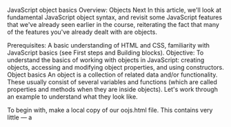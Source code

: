 JavaScript object basics
Overview: Objects
Next
In this article, we'll look at fundamental JavaScript object syntax, and revisit some JavaScript features that we've already seen earlier in the course, reiterating the fact that many of the features you've already dealt with are objects.

Prerequisites:	A basic understanding of HTML and CSS, familiarity with JavaScript basics (see First steps and Building blocks).
Objective:	To understand the basics of working with objects in JavaScript: creating objects, accessing and modifying object properties, and using constructors.
Object basics
An object is a collection of related data and/or functionality. These usually consist of several variables and functions (which are called properties and methods when they are inside objects). Let's work through an example to understand what they look like.

To begin with, make a local copy of our oojs.html file. This contains very little — a <script> element for us to write our source code into. We'll use this as a basis for exploring basic object syntax. While working with this example you should have your developer tools JavaScript console open and ready to type in some commands.

As with many things in JavaScript, creating an object often begins with defining and initializing a variable. Try entering the following line below the JavaScript code that's already in your file, then saving and refreshing:

JS
Copy to Clipboard
const person = {};
Now open your browser's JavaScript console, enter person into it, and press Enter/Return. You should get a result similar to one of the below lines:

[object Object]
Object { }
{ }
Congratulations, you've just created your first object. Job done! But this is an empty object, so we can't really do much with it. Let's update the JavaScript object in our file to look like this:

JS
Copy to Clipboard
const person = {
  name: ["Bob", "Smith"],
  age: 32,
  bio: function () {
    console.log(`${this.name[0]} ${this.name[1]} is ${this.age} years old.`);
  },
  introduceSelf: function () {
    console.log(`Hi! I'm ${this.name[0]}.`);
  },
};
After saving and refreshing, try entering some of the following into the JavaScript console on your browser devtools:

JS
Copy to Clipboard
person.name;
person.name[0];
person.age;
person.bio();
// "Bob Smith is 32 years old."
person.introduceSelf();
// "Hi! I'm Bob."
You have now got some data and functionality inside your object, and are now able to access them with some nice simple syntax!

So what is going on here? Well, an object is made up of multiple members, each of which has a name (e.g. name and age above), and a value (e.g. ['Bob', 'Smith'] and 32). Each name/value pair must be separated by a comma, and the name and value in each case are separated by a colon. The syntax always follows this pattern:

JS
Copy to Clipboard
const objectName = {
  member1Name: member1Value,
  member2Name: member2Value,
  member3Name: member3Value,
};
The value of an object member can be pretty much anything — in our person object we've got a number, an array, and two functions. The first two items are data items, and are referred to as the object's properties. The last two items are functions that allow the object to do something with that data, and are referred to as the object's methods.

When the object's members are functions there's a simpler syntax. Instead of bio: function () we can write bio(). Like this:

JS
Copy to Clipboard
const person = {
  name: ["Bob", "Smith"],
  age: 32,
  bio() {
    console.log(`${this.name[0]} ${this.name[1]} is ${this.age} years old.`);
  },
  introduceSelf() {
    console.log(`Hi! I'm ${this.name[0]}.`);
  },
};
From now on, we'll use this shorter syntax.

An object like this is referred to as an object literal — we've literally written out the object contents as we've come to create it. This is different compared to objects instantiated from classes, which we'll look at later on.

It is very common to create an object using an object literal when you want to transfer a series of structured, related data items in some manner, for example sending a request to the server to be put into a database. Sending a single object is much more efficient than sending several items individually, and it is easier to work with than an array, when you want to identify individual items by name.

Dot notation
Above, you accessed the object's properties and methods using dot notation. The object name (person) acts as the namespace — it must be entered first to access anything inside the object. Next you write a dot, then the item you want to access — this can be the name of a simple property, an item of an array property, or a call to one of the object's methods, for example:

JS
Copy to Clipboard
person.age;
person.bio();
Objects as object properties
An object property can itself be an object. For example, try changing the name member from

JS
Copy to Clipboard
const person = {
  name: ["Bob", "Smith"],
};
to

JS
Copy to Clipboard
const person = {
  name: {
    first: "Bob",
    last: "Smith",
  },
  // …
};
To access these items you just need to chain the extra step onto the end with another dot. Try these in the JS console:

JS
Copy to Clipboard
person.name.first;
person.name.last;
If you do this, you'll also need to go through your method code and change any instances of

JS
Copy to Clipboard
name[0];
name[1];
to

JS
Copy to Clipboard
name.first;
name.last;
Otherwise, your methods will no longer work.

Bracket notation
Bracket notation provides an alternative way to access object properties. Instead of using dot notation like this:

JS
Copy to Clipboard
person.age;
person.name.first;
You can instead use square brackets:

JS
Copy to Clipboard
person["age"];
person["name"]["first"];
This looks very similar to how you access the items in an array, and it is basically the same thing — instead of using an index number to select an item, you are using the name associated with each member's value. It is no wonder that objects are sometimes called associative arrays — they map strings to values in the same way that arrays map numbers to values.

Dot notation is generally preferred over bracket notation because it is more succinct and easier to read. However there are some cases where you have to use square brackets. For example, if an object property name is held in a variable, then you can't use dot notation to access the value, but you can access the value using bracket notation.

In the example below, the logProperty() function can use person[propertyName] to retrieve the value of the property named in propertyName.

JS
Copy to Clipboard
const person = {
  name: ["Bob", "Smith"],
  age: 32,
};

function logProperty(propertyName) {
  console.log(person[propertyName]);
}

logProperty("name");
// ["Bob", "Smith"]
logProperty("age");
// 32
Setting object members
So far we've only looked at retrieving (or getting) object members — you can also set (update) the value of object members by declaring the member you want to set (using dot or bracket notation), like this:

JS
Copy to Clipboard
person.age = 45;
person["name"]["last"] = "Cratchit";
Try entering the above lines, and then getting the members again to see how they've changed, like so:

JS
Copy to Clipboard
person.age;
person["name"]["last"];
Setting members doesn't just stop at updating the values of existing properties and methods; you can also create completely new members. Try these in the JS console:

JS
Copy to Clipboard
person["eyes"] = "hazel";
person.farewell = function () {
  console.log("Bye everybody!");
};
You can now test out your new members:

JS
Copy to Clipboard
person["eyes"];
person.farewell();
// "Bye everybody!"
One useful aspect of bracket notation is that it can be used to set not only member values dynamically, but member names too. Let's say we wanted users to be able to store custom value types in their people data, by typing the member name and value into two text inputs. We could get those values like this:

JS
Copy to Clipboard
const myDataName = nameInput.value;
const myDataValue = nameValue.value;
We could then add this new member name and value to the person object like this:

JS
Copy to Clipboard
person[myDataName] = myDataValue;
To test this, try adding the following lines into your code, just below the closing curly brace of the person object:

JS
Copy to Clipboard
const myDataName = "height";
const myDataValue = "1.75m";
person[myDataName] = myDataValue;
Now try saving and refreshing, and entering the following into your text input:

JS
Copy to Clipboard
person.height;
Adding a property to an object using the method above isn't possible with dot notation, which can only accept a literal member name, not a variable value pointing to a name.

What is "this"?
You may have noticed something slightly strange in our methods. Look at this one for example:

JS
Copy to Clipboard
introduceSelf() {
  console.log(`Hi! I'm ${this.name[0]}.`);
}
You are probably wondering what "this" is. The this keyword refers to the current object the code is being written inside — so in this case this is equivalent to person. So why not just write person instead?

Well, when you only have to create a single object literal, it's not so useful. But if you create more than one, this enables you to use the same method definition for every object you create.

Let's illustrate what we mean with a simplified pair of person objects:

JS
Copy to Clipboard
const person1 = {
  name: "Chris",
  introduceSelf() {
    console.log(`Hi! I'm ${this.name}.`);
  },
};

const person2 = {
  name: "Deepti",
  introduceSelf() {
    console.log(`Hi! I'm ${this.name}.`);
  },
};
In this case, person1.introduceSelf() outputs "Hi! I'm Chris."; person2.introduceSelf() on the other hand outputs "Hi! I'm Deepti.", even though the method's code is exactly the same in each case. This isn't hugely useful when you are writing out object literals by hand, but it will be essential when we start using constructors to create more than one object from a single object definition, and that's the subject of the next section.

Introducing constructors
Using object literals is fine when you only need to create one object, but if you have to create more than one, as in the previous section, they're seriously inadequate. We have to write out the same code for every object we create, and if we want to change some properties of the object - like adding a height property - then we have to remember to update every object.

We would like a way to define the "shape" of an object — the set of methods and the properties it can have — and then create as many objects as we like, just updating the values for the properties that are different.

The first version of this is just a function:

JS
Copy to Clipboard
function createPerson(name) {
  const obj = {};
  obj.name = name;
  obj.introduceSelf = function () {
    console.log(`Hi! I'm ${this.name}.`);
  };
  return obj;
}
This function creates and returns a new object each time we call it. The object will have two members:

a property name
a method introduceSelf().
Note that createPerson() takes a parameter name to set the value of the name property, but the value of the introduceSelf() method will be the same for all objects created using this function. This is a very common pattern for creating objects.

Now we can create as many objects as we like, reusing the definition:

JS
Copy to Clipboard
const salva = createPerson("Salva");
salva.introduceSelf();
// "Hi! I'm Salva."

const frankie = createPerson("Frankie");
frankie.introduceSelf();
// "Hi! I'm Frankie."
This works fine but is a bit long-winded: we have to create an empty object, initialize it, and return it. A better way is to use a constructor. A constructor is just a function called using the new keyword. When you call a constructor, it will:

create a new object
bind this to the new object, so you can refer to this in your constructor code
run the code in the constructor
return the new object.
Constructors, by convention, start with a capital letter and are named for the type of object they create. So we could rewrite our example like this:

JS
Copy to Clipboard
function Person(name) {
  this.name = name;
  this.introduceSelf = function () {
    console.log(`Hi! I'm ${this.name}.`);
  };
}
To call Person() as a constructor, we use new:

JS
Copy to Clipboard
const salva = new Person("Salva");
salva.introduceSelf();
// "Hi! I'm Salva."

const frankie = new Person("Frankie");
frankie.introduceSelf();
// "Hi! I'm Frankie."
You've been using objects all along
As you've been going through these examples, you have probably been thinking that the dot notation you've been using is very familiar. That's because you've been using it throughout the course! Every time we've been working through an example that uses a built-in browser API or JavaScript object, we've been using objects, because such features are built using exactly the same kind of object structures that we've been looking at here, albeit more complex ones than in our own basic custom examples.

So when you used string methods like:

JS
Copy to Clipboard
myString.split(",");
You were using a method available on a String object. Every time you create a string in your code, that string is automatically created as an instance of String, and therefore has several common methods and properties available on it.

When you accessed the document object model using lines like this:

JS
Copy to Clipboard
const myDiv = document.createElement("div");
const myVideo = document.querySelector("video");
You were using methods available on a Document object. For each webpage loaded, an instance of Document is created, called document, which represents the entire page's structure, content, and other features such as its URL. Again, this means that it has several common methods and properties available on it.

The same is true of pretty much any other built-in object or API you've been using — Array, Math, and so on.

Note that built in objects and APIs don't always create object instances automatically. As an example, the Notifications API — which allows modern browsers to fire system notifications — requires you to instantiate a new object instance using the constructor for each notification you want to fire. Try entering the following into your JavaScript console:

JS
Copy to Clipboard
const myNotification = new Notification("Hello!");
Object prototypes
Previous
Overview: Objects
Next
Prototypes are the mechanism by which JavaScript objects inherit features from one another. In this article, we explain what a prototype is, how prototype chains work, and how a prototype for an object can be set.

Prerequisites:	Understanding JavaScript functions, familiarity with JavaScript basics (see First steps and Building blocks), and OOJS basics (see Introduction to objects).
Objective:	To understand JavaScript object prototypes, how prototype chains work, and how to set the prototype of an object.
The prototype chain
In the browser's console, try creating an object literal:

JS
Copy to Clipboard
const myObject = {
  city: "Madrid",
  greet() {
    console.log(`Greetings from ${this.city}`);
  },
};

myObject.greet(); // Greetings from Madrid
This is an object with one data property, city, and one method, greet(). If you type the object's name followed by a period into the console, like myObject., then the console will pop up a list of all the properties available to this object. You'll see that as well as city and greet, there are lots of other properties!

__defineGetter__
__defineSetter__
__lookupGetter__
__lookupSetter__
__proto__
city
constructor
greet
hasOwnProperty
isPrototypeOf
propertyIsEnumerable
toLocaleString
toString
valueOf
Try accessing one of them:

JS
Copy to Clipboard
myObject.toString(); // "[object Object]"
It works (even if it's not obvious what toString() does).

What are these extra properties, and where do they come from?

Every object in JavaScript has a built-in property, which is called its prototype. The prototype is itself an object, so the prototype will have its own prototype, making what's called a prototype chain. The chain ends when we reach a prototype that has null for its own prototype.

Note: The property of an object that points to its prototype is not called prototype. Its name is not standard, but in practice all browsers use __proto__. The standard way to access an object's prototype is the Object.getPrototypeOf() method.

When you try to access a property of an object: if the property can't be found in the object itself, the prototype is searched for the property. If the property still can't be found, then the prototype's prototype is searched, and so on until either the property is found, or the end of the chain is reached, in which case undefined is returned.

So when we call myObject.toString(), the browser:

looks for toString in myObject
can't find it there, so looks in the prototype object of myObject for toString
finds it there, and calls it.
What is the prototype for myObject? To find out, we can use the function Object.getPrototypeOf():

JS
Copy to Clipboard
Object.getPrototypeOf(myObject); // Object { }
This is an object called Object.prototype, and it is the most basic prototype, that all objects have by default. The prototype of Object.prototype is null, so it's at the end of the prototype chain:

Prototype chain for myObject
The prototype of an object is not always Object.prototype. Try this:

JS
Copy to Clipboard
const myDate = new Date();
let object = myDate;

do {
  object = Object.getPrototypeOf(object);
  console.log(object);
} while (object);

// Date.prototype
// Object { }
// null
This code creates a Date object, then walks up the prototype chain, logging the prototypes. It shows us that the prototype of myDate is a Date.prototype object, and the prototype of that is Object.prototype.

Prototype chain for myDate
In fact, when you call familiar methods, like myDate2.getMonth(), you are calling a method that's defined on Date.prototype.

Shadowing properties
What happens if you define a property in an object, when a property with the same name is defined in the object's prototype? Let's see:

JS
Copy to Clipboard
const myDate = new Date(1995, 11, 17);

console.log(myDate.getYear()); // 95

myDate.getYear = function () {
  console.log("something else!");
};

myDate.getYear(); // 'something else!'
This should be predictable, given the description of the prototype chain. When we call getYear() the browser first looks in myDate for a property with that name, and only checks the prototype if myDate does not define it. So when we add getYear() to myDate, then the version in myDate is called.

This is called "shadowing" the property.

Setting a prototype
There are various ways of setting an object's prototype in JavaScript, and here we'll describe two: Object.create() and constructors.

Using Object.create
The Object.create() method creates a new object and allows you to specify an object that will be used as the new object's prototype.

Here's an example:

JS
Copy to Clipboard
const personPrototype = {
  greet() {
    console.log("hello!");
  },
};

const carl = Object.create(personPrototype);
carl.greet(); // hello!
Here we create an object personPrototype, which has a greet() method. We then use Object.create() to create a new object with personPrototype as its prototype. Now we can call greet() on the new object, and the prototype provides its implementation.

Using a constructor
In JavaScript, all functions have a property named prototype. When you call a function as a constructor, this property is set as the prototype of the newly constructed object (by convention, in the property named __proto__).

So if we set the prototype of a constructor, we can ensure that all objects created with that constructor are given that prototype:

JS
Copy to Clipboard
const personPrototype = {
  greet() {
    console.log(`hello, my name is ${this.name}!`);
  },
};

function Person(name) {
  this.name = name;
}

Object.assign(Person.prototype, personPrototype);
// or
// Person.prototype.greet = personPrototype.greet;
Here we create:

an object personPrototype, which has a greet() method
a Person() constructor function which initializes the name of the person to create.
We then put the methods defined in personPrototype onto the Person function's prototype property using Object.assign.

After this code, objects created using Person() will get Person.prototype as their prototype, which automatically contains the greet method.

JS
Copy to Clipboard
const reuben = new Person("Reuben");
reuben.greet(); // hello, my name is Reuben!
This also explains why we said earlier that the prototype of myDate is called Date.prototype: it's the prototype property of the Date constructor.

Own properties
The objects we create using the Person constructor above have two properties:

a name property, which is set in the constructor, so it appears directly on Person objects
a greet() method, which is set in the prototype.
It's common to see this pattern, in which methods are defined on the prototype, but data properties are defined in the constructor. That's because methods are usually the same for every object we create, while we often want each object to have its own value for its data properties (just as here where every person has a different name).

Properties that are defined directly in the object, like name here, are called own properties, and you can check whether a property is an own property using the static Object.hasOwn() method:

JS
Copy to Clipboard
const irma = new Person("Irma");

console.log(Object.hasOwn(irma, "name")); // true
console.log(Object.hasOwn(irma, "greet")); // false
Note: You can also use the non-static Object.hasOwnProperty() method here, but we recommend that you use Object.hasOwn() if you can.

Prototypes and inheritance
Prototypes are a powerful and very flexible feature of JavaScript, making it possible to reuse code and combine objects.

In particular they support a version of inheritance. Inheritance is a feature of object-oriented programming languages that lets programmers express the idea that some objects in a system are more specialized versions of other objects.

For example, if we're modeling a school, we might have professors and students: they are both people, so have some features in common (for example, they both have names), but each might add extra features (for example, professors have a subject that they teach), or might implement the same feature in different ways. In an OOP system we might say that professors and students both inherit from people.

You can see how in JavaScript, if Professor and Student objects can have Person prototypes, then they can inherit the common properties, while adding and redefining those properties which need to differ.

In the next article we'll discuss inheritance along with the other main features of object-oriented programming languages, and see how JavaScript supports them.
Object-oriented programming
Previous
Overview: Objects
Next
Object-oriented programming (OOP) is a programming paradigm fundamental to many programming languages, including Java and C++. In this article, we'll provide an overview of the basic concepts of OOP. We'll describe three main concepts: classes and instances, inheritance, and encapsulation. For now, we'll describe these concepts without reference to JavaScript in particular, so all the examples are given in pseudocode.

Note: To be precise, the features described here are of a particular style of OOP called class-based or "classical" OOP. When people talk about OOP, this is generally the type that they mean.

After that, in JavaScript, we'll look at how constructors and the prototype chain relate to these OOP concepts, and how they differ. In the next article, we'll look at some additional features of JavaScript that make it easier to implement object-oriented programs.

Prerequisites:	Understanding JavaScript functions, familiarity with JavaScript basics (see First steps and Building blocks), and OOJS basics (see Introduction to objects and Object prototypes).
Objective:	To understand the basic concepts of class-based object-oriented programming.
Object-oriented programming is about modeling a system as a collection of objects, where each object represents some particular aspect of the system. Objects contain both functions (or methods) and data. An object provides a public interface to other code that wants to use it but maintains its own private, internal state; other parts of the system don't have to care about what is going on inside the object.

Classes and instances
When we model a problem in terms of objects in OOP, we create abstract definitions representing the types of objects we want to have in our system. For example, if we were modeling a school, we might want to have objects representing professors. Every professor has some properties in common: they all have a name and a subject that they teach. Additionally, every professor can do certain things: they can all grade a paper and they can introduce themselves to their students at the start of the year, for example.

So Professor could be a class in our system. The definition of the class lists the data and methods that every professor has.

In pseudocode, a Professor class could be written like this:

class Professor
    properties
        name
        teaches
    methods
        grade(paper)
        introduceSelf()
This defines a Professor class with:

two data properties: name and teaches
two methods: grade() to grade a paper and introduceSelf() to introduce themselves.
On its own, a class doesn't do anything: it's a kind of template for creating concrete objects of that type. Each concrete professor we create is called an instance of the Professor class. The process of creating an instance is performed by a special function called a constructor. We pass values to the constructor for any internal state that we want to initialize in the new instance.

Generally, the constructor is written out as part of the class definition, and it usually has the same name as the class itself:

class Professor
    properties
        name
        teaches
    constructor
        Professor(name, teaches)
    methods
        grade(paper)
        introduceSelf()
This constructor takes two parameters, so we can initialize the name and teaches properties when we create a new concrete professor.

Now that we have a constructor, we can create some professors. Programming languages often use the keyword new to signal that a constructor is being called.

JS
Copy to Clipboard
walsh = new Professor("Walsh", "Psychology");
lillian = new Professor("Lillian", "Poetry");

walsh.teaches; // 'Psychology'
walsh.introduceSelf(); // 'My name is Professor Walsh and I will be your Psychology professor.'

lillian.teaches; // 'Poetry'
lillian.introduceSelf(); // 'My name is Professor Lillian and I will be your Poetry professor.'
This creates two objects, both instances of the Professor class.

Inheritance
Suppose in our school we also want to represent students. Unlike professors, students can't grade papers, don't teach a particular subject, and belong to a particular year.

However, students do have a name and may also want to introduce themselves, so we might write out the definition of a student class like this:

class Student
    properties
        name
        year
    constructor
        Student(name, year)
    methods
        introduceSelf()
It would be helpful if we could represent the fact that students and professors share some properties, or more accurately, the fact that on some level, they are the same kind of thing. Inheritance lets us do this.

We start by observing that students and professors are both people, and people have names and want to introduce themselves. We can model this by defining a new class Person, where we define all the common properties of people. Then, Professor and Student can both derive from Person, adding their extra properties:

class Person
    properties
        name
    constructor
        Person(name)
    methods
        introduceSelf()

class Professor : extends Person
    properties
        teaches
    constructor
        Professor(name, teaches)
    methods
        grade(paper)
        introduceSelf()

class Student : extends Person
    properties
        year
    constructor
        Student(name, year)
    methods
        introduceSelf()
In this case, we would say that Person is the superclass or parent class of both Professor and Student. Conversely, Professor and Student are subclasses or child classes of Person.

You might notice that introduceSelf() is defined in all three classes. The reason for this is that while all people want to introduce themselves, the way they do so is different:

JS
Copy to Clipboard
walsh = new Professor("Walsh", "Psychology");
walsh.introduceSelf(); // 'My name is Professor Walsh and I will be your Psychology professor.'

summers = new Student("Summers", 1);
summers.introduceSelf(); // 'My name is Summers and I'm in the first year.'
We might have a default implementation of introduceSelf() for people who aren't students or professors:

JS
Copy to Clipboard
pratt = new Person("Pratt");
pratt.introduceSelf(); // 'My name is Pratt.'
This feature - when a method has the same name but a different implementation in different classes - is called polymorphism. When a method in a subclass replaces the superclass's implementation, we say that the subclass overrides the version in the superclass.

Encapsulation
Objects provide an interface to other code that wants to use them but maintain their own internal state. The object's internal state is kept private, meaning that it can only be accessed by the object's own methods, not from other objects. Keeping an object's internal state private, and generally making a clear division between its public interface and its private internal state, is called encapsulation.

This is a useful feature because it enables the programmer to change the internal implementation of an object without having to find and update all the code that uses it: it creates a kind of firewall between this object and the rest of the system.

For example, suppose students are allowed to study archery if they are in the second year or above. We could implement this just by exposing the student's year property, and other code could examine that to decide whether the student can take the course:

JS
Copy to Clipboard
if (student.year > 1) {
  // allow the student into the class
}
The problem is, if we decide to change the criteria for allowing students to study archery - for example by also requiring the parent or guardian to give their permission - we'd need to update every place in our system that performs this test. It would be better to have a canStudyArchery() method on Student objects, that implements the logic in one place:

class Student : extends Person
    properties
       year
    constructor
       Student(name, year)
    methods
       introduceSelf()
       canStudyArchery() { return this.year > 1 }
JS
Copy to Clipboard
if (student.canStudyArchery()) {
  // allow the student into the class
}
That way, if we want to change the rules about studying archery, we only have to update the Student class, and all the code using it will still work.

In many OOP languages, we can prevent other code from accessing an object's internal state by marking some properties as private. This will generate an error if code outside the object tries to access them:

class Student : extends Person
    properties
       private year
    constructor
        Student(name, year)
    methods
       introduceSelf()
       canStudyArchery() { return this.year > 1 }

student = new Student('Weber', 1)
student.year // error: 'year' is a private property of Student
In languages that don't enforce access like this, programmers use naming conventions, such as starting the name with an underscore, to indicate that the property should be considered private.

OOP and JavaScript
In this article, we've described some of the basic features of class-based object-oriented programming as implemented in languages like Java and C++.

In the two previous articles, we looked at a couple of core JavaScript features: constructors and prototypes. These features certainly have some relation to some of the OOP concepts described above.

constructors in JavaScript provide us with something like a class definition, enabling us to define the "shape" of an object, including any methods it contains, in a single place. But prototypes can be used here, too. For example, if a method is defined on a constructor's prototype property, then all objects created using that constructor get that method via their prototype, and we don't need to define it in the constructor.
the prototype chain seems like a natural way to implement inheritance. For example, if we can have a Student object whose prototype is Person, then it can inherit name and override introduceSelf().
But it's worth understanding the differences between these features and the "classical" OOP concepts described above. We'll highlight a couple of them here.

First, in class-based OOP, classes and objects are two separate constructs, and objects are always created as instances of classes. Also, there is a distinction between the feature used to define a class (the class syntax itself) and the feature used to instantiate an object (a constructor). In JavaScript, we can and often do create objects without any separate class definition, either using a function or an object literal. This can make working with objects much more lightweight than it is in classical OOP.

Second, although a prototype chain looks like an inheritance hierarchy and behaves like it in some ways, it's different in others. When a subclass is instantiated, a single object is created which combines properties defined in the subclass with properties defined further up the hierarchy. With prototyping, each level of the hierarchy is represented by a separate object, and they are linked together via the __proto__ property. The prototype chain's behavior is less like inheritance and more like delegation. Delegation is a programming pattern where an object, when asked to perform a task, can perform the task itself or ask another object (its delegate) to perform the task on its behalf. In many ways, delegation is a more flexible way of combining objects than inheritance (for one thing, it's possible to change or completely replace the delegate at run time).

That said, constructors and prototypes can be used to implement class-based OOP patterns in JavaScript. But using them directly to implement features like inheritance is tricky, so JavaScript provides extra features, layered on top of the prototype model, that map more directly to the concepts of class-based OOP. These extra features are the subject of the next article.
